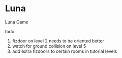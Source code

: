 # Luna
Luna Game


todo
1. fizdoor on level 2 needs to be oriented better
2. watch for ground collision on level 5
3. add extra fizdoors to certain rooms in tutorial levels
